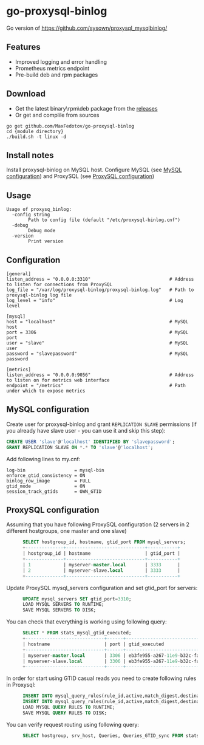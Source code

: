 # go-proxysql-binlog
Go version of https://github.com/sysown/proxysql_mysqlbinlog/

## Features
- Improved logging and error handling
- Prometheus metrics endpoint
- Pre-build deb and rpm packages

## Download
- Get the latest binary\rpm\deb package from the [releases](https://github.com/MaxFedotov/go-proxysql-binlog/releases)
- Or get and complile from sources
```shell
go get github.com/MaxFedotov/go-proxysql-binlog
cd {module directory}
./build.sh -t linux -d
```

## Install notes
Install proxysql-binlog on MySQL host. Configure MySQL (see [MySQL configuration](#mysql-configuration)) and 
ProxySQL (see [ProxySQL configuration](#proxysql-configuration))

## Usage
```
Usage of proxysq_binlog:
  -config string
    	Path to config file (default "/etc/proxysql-binlog.cnf")
  -debug
    	Debug mode
  -version
    	Print version
```

## Configuration
```
[general]
listen_address = "0.0.0.0:3310"                             # Address to listen for connections from ProxySQL
log_file = "/var/log/proxysql-binlog/proxysql-binlog.log"   # Path to proxysql-binlog log file
log_level = "info"                                          # Log level

[mysql]
host = "localhost"                                          # MySQL host
port = 3306                                                 # MySQL port
user = "slave"                                              # MySQL user
password = "slavepassword"                                  # MySQL password

[metrics]
listen_address = "0.0.0.0:9056"                             # Address to listen on for metrics web interface
endpoint = "/metrics"                                       # Path under which to expose metrics
```

## MySQL configuration
Create user for proxysql-binlog and grant `REPLICATION SLAVE` permissions (if you already have slave user - you can use it and skip this step):
```sql
CREATE USER 'slave'@'localhost' IDENTIFIED BY 'slavepassword';
GRANT REPLICATION SLAVE ON *.* TO 'slave'@'localhost';
```
Add following lines to my.cnf:
```
log-bin                  = mysql-bin
enforce_gtid_consistency = ON
binlog_row_image         = FULL
gtid_mode                = ON
session_track_gtids      = OWN_GTID
```

## ProxySQL configuration
Assuming that you have following ProxySQL configuration (2 servers in 2 different hostgroups, one master and one slave)
```sql
      SELECT hostgroup_id, hostname, gtid_port FROM mysql_servers;
      +--------------+-----------------------------+-----------+
      | hostgroup_id | hostname                    | gtid_port |
      +--------------+-----------------------------+-----------+
      | 1            | myserver-master.local       | 3333      |
      | 2            | myserver-slave.local        | 3333      |
      +--------------+-----------------------------+-----------+
```
Update ProxySQL mysql_servers configuration and set gtid_port for servers:
```sql
      UPDATE mysql_servers SET gtid_port=3310;
      LOAD MYSQL SERVERS TO RUNTIME;
      SAVE MYSQL SERVERS TO DISK; 
```
You can check that everything is working using following query:
```sql
      SELECT * FROM stats_mysql_gtid_executed;
      +-----------------------------+------+-------------------------------------------+--------+
      | hostname                    | port | gtid_executed                             | events |
      +-----------------------------+------+-------------------------------------------+--------+
      | myserver-master.local       | 3306 | eb3fe955-a267-11e9-b32c-fa163e7593dc:1-68 | 1      |
      | myserver-slave.local        | 3306 | eb3fe955-a267-11e9-b32c-fa163e7593dc:1-68 | 1      |
      +-----------------------------+------+-------------------------------------------+--------+
```
In order for start using GTID casual reads you need to create following rules in Proxysql:
```sql
      INSERT INTO mysql_query_rules(rule_id,active,match_digest,destination_hostgroup,gtid_from_hostgroup) VALUES(1,1,'^SELECT.*FOR UPDATE',1,NULL);
      INSERT INTO mysql_query_rules(rule_id,active,match_digest,destination_hostgroup,gtid_from_hostgroup) VALUES(2,1,'^SELECT',2,1);
      LOAD MYSQL QUERY RULES TO RUNTIME;
      SAVE MYSQL QUERY RULES TO DISK;
```
You can verify request routing using following query:
```sql
      SELECT hostgroup, srv_host, Queries, Queries_GTID_sync FROM stats_mysql_connection_pool;
```

